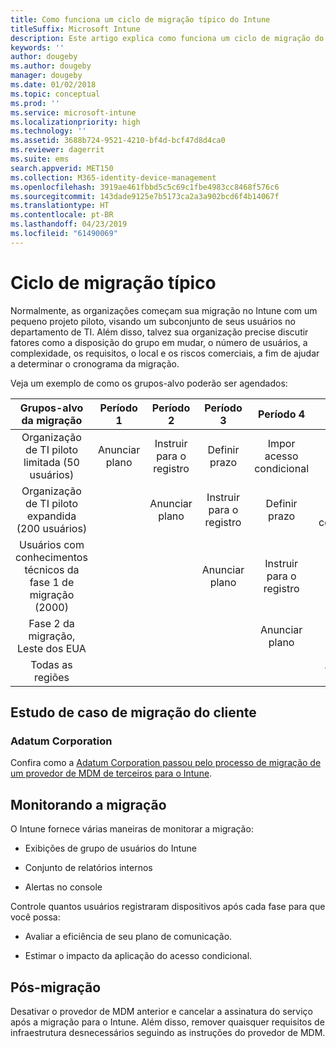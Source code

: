 ```yaml
---
title: Como funciona um ciclo de migração típico do Intune
titleSuffix: Microsoft Intune
description: Este artigo explica como funciona um ciclo de migração do Microsoft Intune e dá exemplos de como você pode lidar com os ciclos de migração.
keywords: ''
author: dougeby
ms.author: dougeby
manager: dougeby
ms.date: 01/02/2018
ms.topic: conceptual
ms.prod: ''
ms.service: microsoft-intune
ms.localizationpriority: high
ms.technology: ''
ms.assetid: 3688b724-9521-4210-bf4d-bcf47d8d4ca0
ms.reviewer: dagerrit
ms.suite: ems
search.appverid: MET150
ms.collection: M365-identity-device-management
ms.openlocfilehash: 3919ae461fbbd5c5c69c1fbe4983cc8468f576c6
ms.sourcegitcommit: 143dade9125e7b5173ca2a3a902bcd6f4b14067f
ms.translationtype: HT
ms.contentlocale: pt-BR
ms.lasthandoff: 04/23/2019
ms.locfileid: "61490069"
---
```

# <a name="typical-migration-cycle"></a>Ciclo de migração típico

Normalmente, as organizações começam sua migração no Intune com um pequeno projeto piloto, visando um subconjunto de seus usuários no departamento de TI. Além disso, talvez sua organização precise discutir fatores como a disposição do grupo em mudar, o número de usuários, a complexidade, os requisitos, o local e os riscos comerciais, a fim de ajudar a determinar o cronograma da migração.

Veja um exemplo de como os grupos-alvo poderão ser agendados:

  | **Grupos-alvo da migração** | **Período 1** | **Período 2** | **Período 3** | **Período 4** | **...**
|:---:|:---:|:---:|:---:|:---:|:---:|
| Organização de TI piloto limitada (50 usuários) | Anunciar plano | Instruir para o registro | Definir prazo | Impor acesso condicional |  |                                                        
| Organização de TI piloto expandida (200 usuários) |  | Anunciar plano | Instruir para o registro | Definir prazo | Impor acesso condicional |
| Usuários com conhecimentos técnicos da fase 1 de migração (2000) |  |  | Anunciar plano | Instruir para o registro | Definir prazo |
| Fase 2 da migração, Leste dos EUA |  |  |  | Anunciar plano | Instruir para o registro |
| Todas as regiões |  |  |  |  | Anunciar plano |

## <a name="customer-migration-case-study"></a>Estudo de caso de migração do cliente

### <a name="adatum-corporation"></a>Adatum Corporation

Confira como a [Adatum Corporation passou pelo processo de migração de um provedor de MDM de terceiros para o Intune](https://gallery.technet.microsoft.com/Intune-migration-guide-893a95e3?redir=0).

## <a name="monitoring-migration"></a>Monitorando a migração

O Intune fornece várias maneiras de monitorar a migração:

* Exibições de grupo de usuários do Intune

* Conjunto de relatórios internos

* Alertas no console

Controle quantos usuários registraram dispositivos após cada fase para que você possa:

-   Avaliar a eficiência de seu plano de comunicação.

-   Estimar o impacto da aplicação do acesso condicional.


## <a name="post-migration"></a>Pós-migração

Desativar o provedor de MDM anterior e cancelar a assinatura do serviço após a migração para o Intune. Além disso, remover quaisquer requisitos de infraestrutura desnecessários seguindo as instruções do provedor de MDM.
